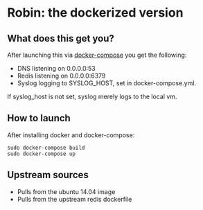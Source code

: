 # Robin: the dockerized version
## What does this get you?
After launching this via [docker-compose](https://docs.docker.com/compose/) you get the following:

* DNS listening on 0.0.0.0:53
* Redis listening on 0.0.0.0:6379
* Syslog logging to SYSLOG_HOST, set in docker-compose.yml. 

If syslog_host is not set, syslog merely logs to the local vm.

## How to launch
After installing docker and docker-compose:

```
sudo docker-compose build
sudo docker-compose up
```

## Upstream sources

* Pulls from the ubuntu 14.04 image
* Pulls from the upstream redis dockerfile

